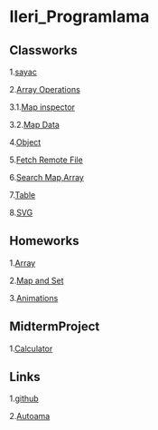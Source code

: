 # Ileri_Programlama

## Classworks

1.[sayac](https://ahmetihsansavas.github.io/Ileri_Programlama/Empty%20page.html)

2.[Array Operations](https://ahmetihsansavas.github.io/Ileri_Programlama/ArrayOdev.html)

3.1.[Map inspector](https://ahmetihsansavas.github.io/Ileri_Programlama/inspector.html)

3.2.[Map Data](https://ahmetihsansavas.github.io/Ileri_Programlama/c4_data.html)

4.[Object](https://ahmetihsansavas.github.io/Ileri_Programlama/cw4index.html)

5.[Fetch Remote File](https://ahmetihsansavas.github.io/Ileri_Programlama/cw5.html)

6.[Search Map,Array](https://ahmetihsansavas.github.io/Ileri_Programlama/cw6.html)

7.[Table](https://ahmetihsansavas.github.io/Ileri_Programlama/cw7/cw7.html)

8.[SVG](https://ahmetihsansavas.github.io/Ileri_Programlama/cw9.html)

## Homeworks

1.[Array](https://ahmetihsansavas.github.io/Ileri_Programlama/Homework1.html)

2.[Map and Set](https://ahmetihsansavas.github.io/Ileri_Programlama/HW2/odev.html)

3.[Animations](https://ahmetihsansavas.github.io/Ileri_Programlama/hw3/man.html)

## MidtermProject

1.[Calculator](https://ahmetihsansavas.github.io/Ileri_Programlama/midproject.html)

## Links

1.[github](https://github.com/ahmetihsansavas/Ileri_Programlama)

2.[Autoama](https://ahmetihsansavas.github.io/otomata/)

